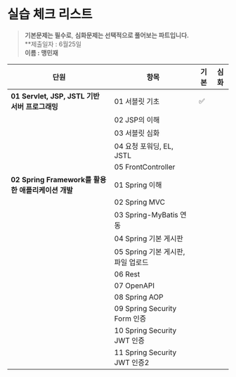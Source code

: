 # 실습 체크 리스트

> **기본문제는 필수로**, **심화문제는 선택적으로 풀어보는 파트입니다.**   
> **제출일자 : 6월25일  
> **이름 : 맹민재**   

| 단원 | 항목 | 기본 | 심화 |
|------|------|------|------|
| **01 Servlet, JSP, JSTL 기반 서버 프로그래밍** | 01 서블릿 기초 | ✅ |  |
| | 02 JSP의 이해 |  |  |
| | 03 서블릿 심화 |  |  |
| | 04 요청 포워딩, EL, JSTL |  |  |
| | 05 FrontController |  |  |
| **02 Spring Framework를 활용한 애플리케이션 개발** | 01 Spring 이해 |  |  |
| | 02 Spring MVC |  |  |
| | 03 Spring-MyBatis 연동 |  |  |
| | 04 Spring 기본 게시판 |  |  |
| | 05 Spring 기본 게시판, 파일 업로드 |  |  |
| | 06 Rest |  |  |
| | 07 OpenAPI |  |  |
| | 08 Spring AOP |  |  |
| | 09 Spring Security Form 인증 |  |  |
| | 10 Spring Security JWT 인증 |  |  |
| | 11 Spring Security JWT 인증2 |  |  |
